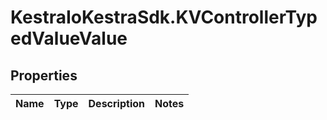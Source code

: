 # KestraIoKestraSdk.KVControllerTypedValueValue

## Properties

Name | Type | Description | Notes
------------ | ------------- | ------------- | -------------



